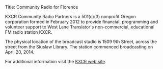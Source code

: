 Title: Community Radio for Florence

KXCR Community Radio Partners is a 501(c)(3) nonprofit Oregon corporation
formed in February 2012 to provide financial, programming and volunteer
support to West Lane Translator's non-commercial, educational FM radio station
KXCR.

The physical location of the broadcast studio is 1509 9th Street, across the
street from the Siuslaw Library. The station commenced broadcasting on April
20, 2014.

For additional information visit the [KXCR web site](http://www.kxcr.net/).
